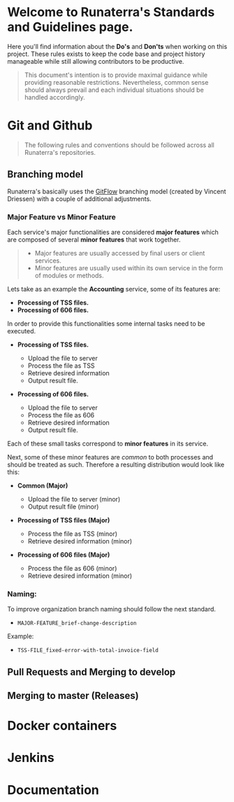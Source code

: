 # Welcome to Runaterra's Standards and Guidelines page.

Here you'll find information about the **Do's** and **Don'ts** when working on this project. These rules exists to keep the code base and project history manageable while still allowing contributors to be productive.

> This document's intention is to provide maximal guidance while providing reasonable restrictions. Nevertheless, common sense should always prevail and each individual situations should be handled accordingly.

# Git and Github

> The following rules and conventions should be followed across all Runaterra's repositories.

## Branching model

Runaterra's basically uses the [GitFlow](https://datasift.github.io/gitflow/IntroducingGitFlow.html) branching model (created by Vincent Driessen) with a couple of additional adjustments.

### **Major Feature vs Minor Feature**
Each service's major functionalities are considered **major features** which are composed of several **minor features** that work together.
> - Major features are usually accessed by final users or client services.
> - Minor features are usually used within its own service in the form of modules or methods.

Lets take as an example the **Accounting** service, some of its features are:
 - **Processing of TSS files.**
 - **Processing of 606 files.**

In order to provide this functionalities some internal tasks need to be executed.

 - **Processing of TSS files.**
    - Upload the file to server
    - Process the file as TSS
    - Retrieve desired information
    - Output result file.

 - **Processing of 606 files.**
    - Upload the file to server
    - Process the file as 606
    - Retrieve desired information
    - Output result file.
 
Each of these small tasks correspond to **minor features** in its service. 

Next, some of these minor features are *common* to both processes and should be treated as such. Therefore a resulting distribution would look like this:


 - **Common (Major)**
    - Upload the file to server (minor)
    - Output result file (minor)

 - **Processing of TSS files (Major)**
    - Process the file as TSS (minor)
    - Retrieve desired information (minor)

 - **Processing of 606 files (Major)**
    - Process the file as 606 (minor)
    - Retrieve desired information (minor)

### **Naming**:

To improve organization branch naming should follow the next standard.
 - `MAJOR-FEATURE_brief-change-description`
    
Example: 
 - `TSS-FILE_fixed-error-with-total-invoice-field`

## Pull Requests and Merging to develop

## Merging to master (Releases)

# Docker containers

# Jenkins 

# Documentation
